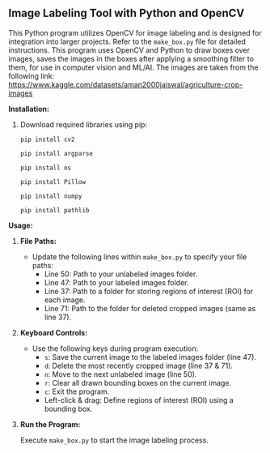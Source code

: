 ## Image Labeling Tool with Python and OpenCV

This Python program utilizes OpenCV for image labeling and is designed for integration into larger projects. Refer to the `make_box.py` file for detailed instructions. This program uses OpenCV and Python to draw boxes over images, saves the images in the boxes after applying a smoothing filter to them, for use in computer vision and ML/AI. The images are taken from the following link: https://www.kaggle.com/datasets/aman2000jaiswal/agriculture-crop-images

**Installation:**

1. Download required libraries using pip:

   ```
   pip install cv2 
   ```
   ```
   pip install argparse
   ```
   ```
   pip install os
   ```
   ```
   pip install Pillow
   ```
   ```
   pip install numpy
   ```
   ```
   pip install pathlib
   ```
**Usage:**

1. **File Paths:**

   - Update the following lines within `make_box.py` to specify your file paths:
      - Line 50: Path to your unlabeled images folder.
      - Line 47: Path to your labeled images folder.
      - Line 37: Path to a folder for storing regions of interest (ROI) for each image.
      - Line 71: Path to the folder for deleted cropped images (same as line 37).

2. **Keyboard Controls:**

   - Use the following keys during program execution:
      - `s`: Save the current image to the labeled images folder (line 47).
      - `d`: Delete the most recently cropped image (line 37 & 71).
      - `n`: Move to the next unlabeled image (line 50).
      - `r`: Clear all drawn bounding boxes on the current image.
      - `c`: Exit the program.
      - Left-click & drag: Define regions of interest (ROI) using a bounding box.

3. **Run the Program:**

   Execute `make_box.py` to start the image labeling process.

